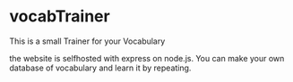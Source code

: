 # vocabTrainer
This is a small Trainer for your Vocabulary

the website is selfhosted with express on node.js. You can make your own database of vocabulary and learn it by repeating.
